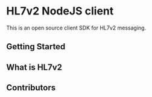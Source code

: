 HL7v2 NodeJS client
=======================

This is an open source client SDK for HL7v2 messaging. 

## Getting Started

## What is HL7v2

## Contributors